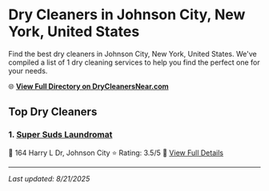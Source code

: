 # Dry Cleaners in Johnson City, New York, United States

Find the best dry cleaners in Johnson City, New York, United States. We've compiled a list of 1 dry cleaning services to help you find the perfect one for your needs.

🌐 **[View Full Directory on DryCleanersNear.com](https://drycleanersnear.com/city/US/New%20York/Johnson%20City)**

## Top Dry Cleaners

### 1. [Super Suds Laundromat](https://drycleanersnear.com/dryCleaner/6860f2eb9e55fd3072cb384b/super-suds-laundromat)
📍 164 Harry L Dr, Johnson City
⭐ Rating: 3.5/5
🔗 [View Full Details](https://drycleanersnear.com/dryCleaner/6860f2eb9e55fd3072cb384b/super-suds-laundromat)


---

*Last updated: 8/21/2025*

